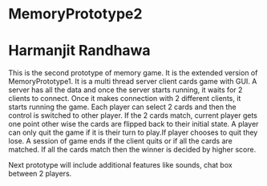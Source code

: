 # MemoryPrototype2
# Harmanjit Randhawa

This is the second prototype of memory game. It is the extended version of MemoryPrototype1.
It is a multi thread server client cards game with GUI.
A server has all the data and once the server starts running, it waits for 2 clients to connect. Once it makes connection with 2 different clients, it starts running the game.
Each player can select 2 cards and then the control is switched to other player. If the 2 cards match, current player gets one point other wise the cards are flipped back to their initial state. 
A player can only quit the game if it is their turn to play.If player chooses to quit they lose.
A session of game ends if the client quits or if all the cards are matched.
If all the cards match then the winner is decided by higher score.

Next prototype will include additional features like sounds, chat box between 2 players.
